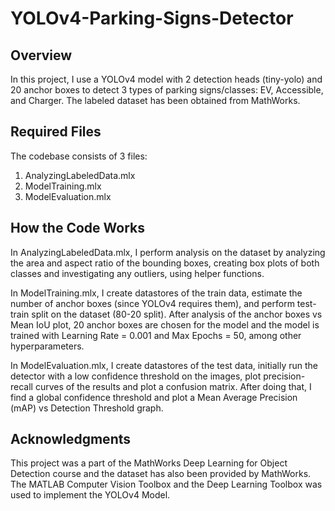 # YOLOv4-Parking-Signs-Detector

## Overview

In this project, I use a YOLOv4 model with 2 detection heads (tiny-yolo) and 20 anchor boxes to detect 3 types of parking signs/classes: EV, Accessible, and Charger. The labeled dataset has been obtained from MathWorks.

## Required Files

The codebase consists of 3 files: 
1. AnalyzingLabeledData.mlx
2. ModelTraining.mlx
3. ModelEvaluation.mlx

## How the Code Works

In AnalyzingLabeledData.mlx, I perform analysis on the dataset by analyzing the area and aspect ratio of the bounding boxes, creating box plots of both classes and investigating any outliers, using helper functions.

In ModelTraining.mlx, I create datastores of the train data, estimate the number of anchor boxes (since YOLOv4 requires them), and perform test-train split on the dataset (80-20 split). After analysis of the anchor boxes vs Mean IoU plot, 20 anchor boxes are chosen for the model and the model is trained with Learning Rate = 0.001 and Max Epochs = 50, among other hyperparameters. 

In ModelEvaluation.mlx, I create datastores of the test data, initially run the detector with a low confidence threshold on the images, plot precision-recall curves of the results and plot a confusion matrix. After doing that, I find a global confidence threshold and plot a Mean Average Precision (mAP) vs Detection Threshold graph.

## Acknowledgments

This project was a part of the MathWorks Deep Learning for Object Detection course and the dataset has also been provided by MathWorks. The MATLAB Computer Vision Toolbox and the Deep Learning Toolbox was used to implement the YOLOv4 Model.
